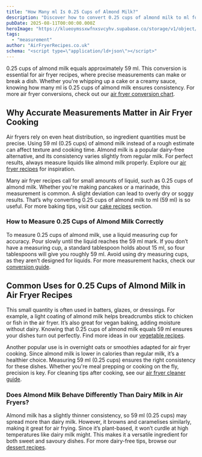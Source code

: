 ```yaml
---
title: "How Many ml Is 0.25 Cups of Almond Milk?"
description: "Discover how to convert 0.25 cups of almond milk to ml for perfect air fryer recipes every time. Get precise measurements now!"
pubDate: 2025-08-11T00:00:00.000Z
heroImage: "https://klueoymssxwfnxsvcyhv.supabase.co/storage/v1/object/public/md/how-many-ml-is-0-25-cups-of-almond-milk-2edb6443.webp"
tags:
  - "measurement"
author: "AirFryerRecipes.co.uk"
schema: "<script type=\"application/ld+json\"></script>"
---
```


<p>0.25 cups of almond milk equals approximately 59 ml. This conversion is essential for air fryer recipes, where precise measurements can make or break a dish. Whether you're whipping up a cake or a creamy sauce, knowing how many ml is 0.25 cups of almond milk ensures consistency. For more air fryer conversions, check out our <a href=https://www.airfryerrecipe.co.uk/air-fryer-conversion-chart>air fryer conversion chart</a>.</p>  

<h2>Why Accurate Measurements Matter in Air Fryer Cooking</h2>  
<p>Air fryers rely on even heat distribution, so ingredient quantities must be precise. Using 59 ml (0.25 cups) of almond milk instead of a rough estimate can affect texture and cooking time. Almond milk is a popular dairy-free alternative, and its consistency varies slightly from regular milk. For perfect results, always measure liquids like almond milk properly. Explore our <a href=https://www.airfryerrecipe.co.uk/recipes>air fryer recipes</a> for inspiration.</p>  

<p>Many air fryer recipes call for small amounts of liquid, such as 0.25 cups of almond milk. Whether you're making pancakes or a marinade, this measurement is common. A slight deviation can lead to overly dry or soggy results. That’s why converting 0.25 cups of almond milk to ml (59 ml) is so useful. For more baking tips, visit our <a href=https://www.airfryerrecipe.co.uk/recipe-category/cakes>cake recipes</a> section.</p>  

<h3>How to Measure 0.25 Cups of Almond Milk Correctly</h3>  
<p>To measure 0.25 cups of almond milk, use a liquid measuring cup for accuracy. Pour slowly until the liquid reaches the 59 ml mark. If you don’t have a measuring cup, a standard tablespoon holds about 15 ml, so four tablespoons will give you roughly 59 ml. Avoid using dry measuring cups, as they aren’t designed for liquids. For more measurement hacks, check our <a href=https://www.airfryerrecipe.co.uk/air-fryer-conversion-chart>conversion guide</a>.</p>  

<h2>Common Uses for 0.25 Cups of Almond Milk in Air Fryer Recipes</h2>  
<p>This small quantity is often used in batters, glazes, or dressings. For example, a light coating of almond milk helps breadcrumbs stick to chicken or fish in the air fryer. It’s also great for vegan baking, adding moisture without dairy. Knowing that 0.25 cups of almond milk equals 59 ml ensures your dishes turn out perfectly. Find more ideas in our <a href=https://www.airfryerrecipe.co.uk/recipe-category/vegetables>vegetable recipes</a>.</p>  

<p>Another popular use is in overnight oats or smoothies adapted for air fryer cooking. Since almond milk is lower in calories than regular milk, it’s a healthier choice. Measuring 59 ml (0.25 cups) ensures the right consistency for these dishes. Whether you're meal prepping or cooking on the fly, precision is key. For cleaning tips after cooking, see our <a href=https://www.airfryerrecipe.co.uk/air-fryer-cleaner>air fryer cleaner guide</a>.</p>  

<h3>Does Almond Milk Behave Differently Than Dairy Milk in Air Fryers?</h3>  
<p>Almond milk has a slightly thinner consistency, so 59 ml (0.25 cups) may spread more than dairy milk. However, it browns and caramelises similarly, making it great for air frying. Since it’s plant-based, it won’t curdle at high temperatures like dairy milk might. This makes it a versatile ingredient for both sweet and savoury dishes. For more dairy-free tips, browse our <a href=https://www.airfryerrecipe.co.uk/recipe-category/dessert>dessert recipes</a>.</p>